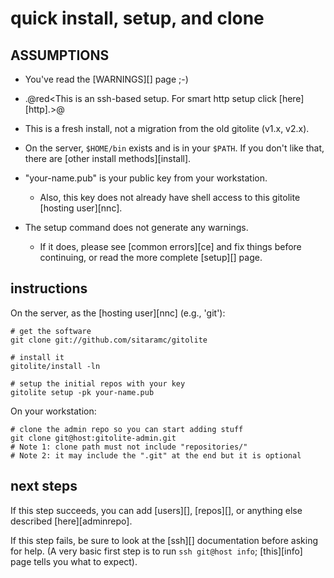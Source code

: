 # quick install, setup, and clone

## ASSUMPTIONS

  * You've read the [WARNINGS][] page ;-)

  * .@red<This is an ssh-based setup.  For smart http setup click [here][http].>@

  * This is a fresh install, not a migration from the old gitolite (v1.x,
    v2.x).

  * On the server, `$HOME/bin` exists and is in your `$PATH`.  If you don't
    like that, there are [other install methods][install].

  * "your-name.pub" is your public key from your workstation.
      * Also, this key does not already have shell access to this gitolite
        [hosting user][nnc].

  * The setup command does not generate any warnings.
      * If it does, please see [common errors][ce] and fix things before
        continuing, or read the more complete [setup][] page.

## instructions

On the server, as the [hosting user][nnc] (e.g., 'git'):

    # get the software
    git clone git://github.com/sitaramc/gitolite

    # install it
    gitolite/install -ln

    # setup the initial repos with your key
    gitolite setup -pk your-name.pub

On your workstation:

    # clone the admin repo so you can start adding stuff
    git clone git@host:gitolite-admin.git
    # Note 1: clone path must not include "repositories/"
    # Note 2: it may include the ".git" at the end but it is optional

## next steps

If this step succeeds, you can add [users][], [repos][], or anything else
described [here][adminrepo].

If this step fails, be sure to look at the [ssh][] documentation before asking
for help.  (A very basic first step is to run `ssh git@host info`;
[this][info] page tells you what to expect).
